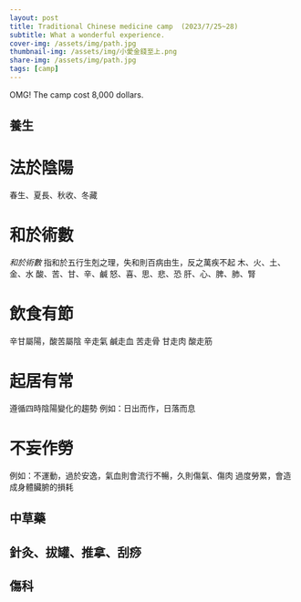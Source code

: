 ```yaml
---
layout: post
title: Traditional Chinese medicine camp  (2023/7/25~28)
subtitle: What a wonderful experience.
cover-img: /assets/img/path.jpg
thumbnail-img: /assets/img/小愛金錢至上.png
share-img: /assets/img/path.jpg
tags: [camp]
---
```

OMG! The camp cost 8,000 dollars.

## 養生
# 法於陰陽
春生、夏長、秋收、冬藏
# 和於術數
_和於術數_ 指和於五行生剋之理，失和則百病由生，反之萬疾不起
木、火、土、金、水
酸、苦、甘、辛、鹹
怒、喜、思、悲、恐
肝、心、脾、肺、腎
# 飲食有節
辛甘屬陽，酸苦屬陰
辛走氣
鹹走血
苦走骨
甘走肉
酸走筋
# 起居有常
遵循四時陰陽變化的趨勢
例如：日出而作，日落而息
# 不妄作勞
例如：不運動，過於安逸，氣血則會流行不暢，久則傷氣、傷肉
      過度勞累，會造成身體臟腑的損耗
## 中草藥

## 針灸、拔罐、推拿、刮痧

## 傷科


